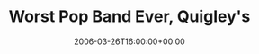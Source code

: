 ---
templateKey: event
guid: 08933a8a-6eab-11ea-99c5-002590d1d1b0
date: 2006-03-26T16:00:00+00:00
eventTime: '4pm'
title: "Worst Pop Band Ever, Quigley's"
artist: Worst Pop Band Ever
city: Toronto
venue: Quigley's
group: Tim Shia
guests: Dafydd Hughes, Tim Shia, Chris Gale, Drew Birston
---